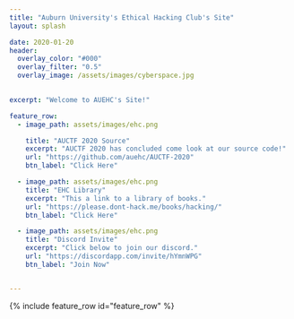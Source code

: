 ```yaml
---
title: "Auburn University's Ethical Hacking Club's Site"
layout: splash

date: 2020-01-20
header:
  overlay_color: "#000"
  overlay_filter: "0.5"
  overlay_image: /assets/images/cyberspace.jpg

  
excerpt: "Welcome to AUEHC's Site!"

feature_row:
  - image_path: assets/images/ehc.png

    title: "AUCTF 2020 Source"
    excerpt: "AUCTF 2020 has concluded come look at our source code!"
    url: "https://github.com/auehc/AUCTF-2020"
    btn_label: "Click Here"

  - image_path: assets/images/ehc.png
    title: "EHC Library"
    excerpt: "This a link to a library of books."
    url: "https://please.dont-hack.me/books/hacking/"
    btn_label: "Click Here"

  - image_path: assets/images/ehc.png
    title: "Discord Invite"
    excerpt: "Click below to join our discord."
    url: "https://discordapp.com/invite/hYmnWPG"
    btn_label: "Join Now"


---
```

<meta name="google-site-verification" content="Ish4eoLdCrerNCu_suMTamlpUASzrukyvJjYDXiDZQo" />

{% include feature_row id="feature_row" %}

